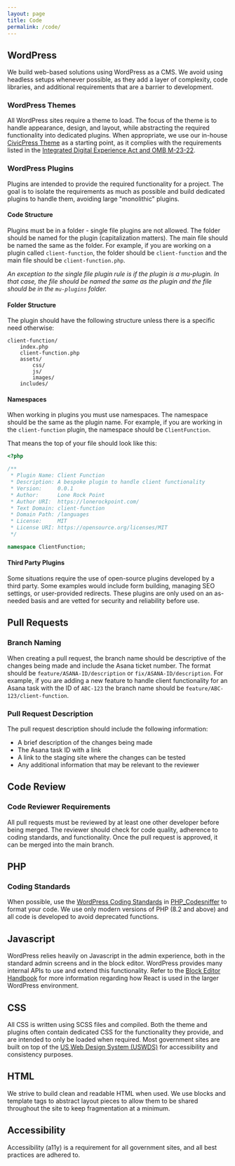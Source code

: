 ```yaml
---
layout: page
title: Code
permalink: /code/
---
```


## WordPress
We build web-based solutions using WordPress as a CMS. We avoid using headless setups whenever possible, as they add a layer of complexity, code libraries, and additional requirements that are a barrier to development.

### WordPress Themes
All WordPress sites require a theme to load. The focus of the theme is to handle appearance, design, and layout, while abstracting the required functionality into dedicated plugins. When appropriate, we use our in-house [CivicPress Theme](https://civicpress.us/) as a starting point, as it complies with the requirements listed in the [Integrated Digital Experience Act and OMB M-23-22](https://digital.gov/resources/delivering-digital-first-public-experience/).

### WordPress Plugins
Plugins are intended to provide the required functionality for a project. The goal is to isolate the requirements as much as possible and build dedicated plugins to handle them, avoiding large "monolithic" plugins.

#### Code Structure
Plugins must be in a folder - single file plugins are not allowed. The folder should be named for the plugin (capitalization matters). The main file should be named the same as the folder. For example, if you are working on a plugin called `client-function`, the folder should be `client-function` and the main file should be `client-function.php`.

_An exception to the single file plugin rule is if the plugin is a mu-plugin. In that case, the file should be named the same as the plugin and the file should be in the `mu-plugins` folder._


#### Folder Structure
The plugin should have the following structure unless there is a specific need otherwise:

```
client-function/
    index.php
    client-function.php
    assets/
        css/
        js/
        images/
    includes/
```

#### Namespaces
When working in plugins you must use namespaces. The namespace should be the same as the plugin name. For example, if you are working in the `client-function` plugin, the namespace should be `ClientFunction`.

That means the top of your file should look like this:

```php
<?php

/**
 * Plugin Name: Client Function
 * Description: A bespoke plugin to handle client functionality
 * Version:     0.0.1
 * Author:      Lone Rock Point
 * Author URI:  https://lonerockpoint.com/
 * Text Domain: client-function
 * Domain Path: /languages
 * License:     MIT
 * License URI: https://opensource.org/licenses/MIT
 */

namespace ClientFunction;
```

#### Third Party Plugins
Some situations require the use of open-source plugins developed by a third party. Some examples would include form building, managing SEO settings, or user-provided redirects. These plugins are only used on an as-needed basis and are vetted for security and reliability before use.

## Pull Requests
### Branch Naming
When creating a pull request, the branch name should be descriptive of the changes being made and include the Asana ticket number. The format should be `feature/ASANA-ID/description` or `fix/ASANA-ID/description`. For example, if you are adding a new feature to handle client functionality for an Asana task with the ID of `ABC-123` the branch name should be `feature/ABC-123/client-function`.

### Pull Request Description
The pull request description should include the following information:
- A brief description of the changes being made
- The Asana task ID with a link
- A link to the staging site where the changes can be tested
- Any additional information that may be relevant to the reviewer

## Code Review
### Code Reviewer Requirements
All pull requests must be reviewed by at least one other developer before being merged. The reviewer should check for code quality, adherence to coding standards, and functionality. Once the pull request is approved, it can be merged into the main branch.


## PHP
### Coding Standards
When possible, use the [WordPress Coding Standards](https://github.com/WordPress/WordPress-Coding-Standards) in 
[PHP_Codesniffer](https://github.com/squizlabs/PHP_CodeSniffer) to format your code. We use only modern versions of PHP (8.2 and above) and all code is developed to avoid deprecated functions.


## Javascript
WordPress relies heavily on Javascript in the admin experience, both in the standard admin screens and in the block editor. WordPress provides many internal APIs to use and extend this functionality. Refer to the [Block Editor Handbook](https://developer.wordpress.org/block-editor/) for more information regarding how React is used in the larger WordPress environment.


## CSS
All CSS is written using SCSS files and compiled. Both the theme and plugins often contain dedicated CSS for the functionality they provide, and are intended to only be loaded when required. Most government sites are built on top of the [US Web Design System (USWDS)](https://designsystem.digital.gov/) for accessibility and consistency purposes.


## HTML
We strive to build clean and readable HTML when used. We use blocks and template tags to abstract layout pieces to allow them to be shared throughout the site to keep fragmentation at a minimum.

## Accessibility
Accessibility (a11y) is a requirement for all government sites, and all best practices are adhered to.